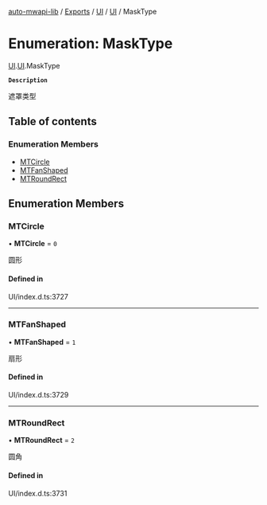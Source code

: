 [auto-mwapi-lib](../README.md) / [Exports](../modules.md) / [UI](../modules/UI.md) / [UI](../modules/UI.UI.md) / MaskType

# Enumeration: MaskType

[UI](../modules/UI.md).[UI](../modules/UI.UI.md).MaskType

**`Description`**

遮罩类型

## Table of contents

### Enumeration Members

- [MTCircle](UI.UI.MaskType.md#mtcircle)
- [MTFanShaped](UI.UI.MaskType.md#mtfanshaped)
- [MTRoundRect](UI.UI.MaskType.md#mtroundrect)

## Enumeration Members

### MTCircle

• **MTCircle** = ``0``

圆形

#### Defined in

UI/index.d.ts:3727

___

### MTFanShaped

• **MTFanShaped** = ``1``

扇形

#### Defined in

UI/index.d.ts:3729

___

### MTRoundRect

• **MTRoundRect** = ``2``

圆角

#### Defined in

UI/index.d.ts:3731
